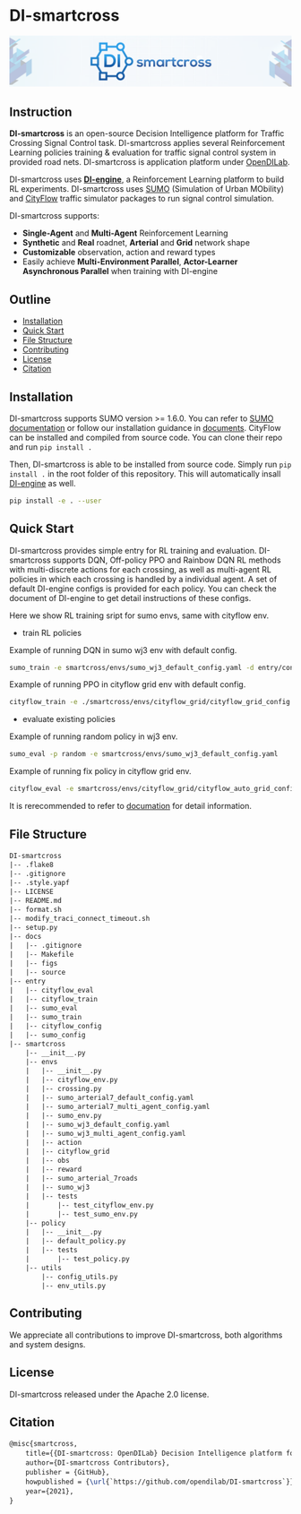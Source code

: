 # DI-smartcross

<img src="./docs/figs/di-smartcross_banner.png" alt="icon"/>

## Instruction

**DI-smartcross** is an open-source Decision Intelligence platform for Traffic Crossing Signal Control task. DI-smartcross applies several Reinforcement Learning policies training & evaluation for traffic signal control system in provided road nets. DI-smartcross is application platform under [OpenDILab](http://opendilab.org/).

DI-smartcross uses [**DI-engine**](https://github.com/opendilab/DI-engine), a Reinforcement Learning platform to build RL experiments. DI-smartcross uses [SUMO](https://www.eclipse.org/sumo/) (Simulation of Urban MObility) and [CityFlow](https://cityflow-project.github.io) traffic simulator packages to run signal control simulation.

DI-smartcross supports:

- **Single-Agent** and **Multi-Agent** Reinforcement Learning
- **Synthetic** and **Real** roadnet, **Arterial** and **Grid** network shape
- **Customizable** observation, action and reward types
- Easily achieve **Multi-Environment Parallel**, **Actor-Learner Asynchronous Parallel** when training with DI-engine

## Outline

  - [Installation](#installation)
  - [Quick Start](#quick-start)
  - [File Structure](#file-structure)
  - [Contributing](#contributing)
  - [License](#license)
  - [Citation](#citation)

## Installation

DI-smartcross supports SUMO version >= 1.6.0. You can refer to 
[SUMO documentation](https://sumo.dlr.de/docs/Installing/index.html) or follow our installation guidance in 
[documents](https://opendilab.github.io/DI-smartcross/installation.html).
CityFlow can be installed and compiled from source code. You can clone their repo and run `pip install .`

Then, DI-smartcross is able to be installed from source code.
Simply run `pip install .` in the root folder of this repository.
This will automatically insall [DI-engine](https://github.com/opendilab/DI-engine) as well.

```bash
pip install -e . --user
```

## Quick Start

DI-smartcross provides simple entry for RL training and evaluation. DI-smartcross supports DQN, Off-policy PPO
and Rainbow DQN RL methods with multi-discrete actions for each crossing, as well as multi-agent RL policies
in which each crossing is handled by a individual agent. A set of default DI-engine configs is provided for 
each policy. You can check the document of DI-engine to get detail instructions of these configs.

Here we show RL training sript for sumo envs, same with cityflow env.

- train RL policies

Example of running DQN in sumo wj3 env with default config.

```bash
sumo_train -e smartcross/envs/sumo_wj3_default_config.yaml -d entry/config/sumo_wj3_dqn_default_config.py
```

Example of running PPO in cityflow grid env with default config.

```bash
cityflow_train -e ./smartcross/envs/cityflow_grid/cityflow_grid_config.json -d entry/cityflow_config/cityflow_grid_ppo_default_config.py 
```

- evaluate existing policies

Example of running random policy in wj3 env.


```bash
sumo_eval -p random -e smartcross/envs/sumo_wj3_default_config.yaml     
```

Example of running fix policy in cityflow grid env.

```bash
cityflow_eval -e smartcross/envs/cityflow_grid/cityflow_auto_grid_config.json -d entry/cityflow_config/cityflow_eval_default_config.py -p fix
```

It is rerecommended to refer to [documation](https://opendilab.github.io/DI-smartcross/index.html)
for detail information.

## File Structure

```
DI-smartcross
|-- .flake8
|-- .gitignore
|-- .style.yapf
|-- LICENSE
|-- README.md
|-- format.sh
|-- modify_traci_connect_timeout.sh
|-- setup.py
|-- docs
|   |-- .gitignore
|   |-- Makefile
|   |-- figs
|   |-- source
|-- entry
|   |-- cityflow_eval
|   |-- cityflow_train
|   |-- sumo_eval
|   |-- sumo_train
|   |-- cityflow_config
|   |-- sumo_config
|-- smartcross
    |-- __init__.py
    |-- envs
    |   |-- __init__.py
    |   |-- cityflow_env.py
    |   |-- crossing.py
    |   |-- sumo_arterial7_default_config.yaml
    |   |-- sumo_arterial7_multi_agent_config.yaml
    |   |-- sumo_env.py
    |   |-- sumo_wj3_default_config.yaml
    |   |-- sumo_wj3_multi_agent_config.yaml
    |   |-- action
    |   |-- cityflow_grid
    |   |-- obs
    |   |-- reward
    |   |-- sumo_arterial_7roads
    |   |-- sumo_wj3
    |   |-- tests
    |       |-- test_cityflow_env.py
    |       |-- test_sumo_env.py
    |-- policy
    |   |-- __init__.py
    |   |-- default_policy.py
    |   |-- tests
    |       |-- test_policy.py
    |-- utils
        |-- config_utils.py
        |-- env_utils.py
```

## Contributing

We appreciate all contributions to improve DI-smartcross, both algorithms and system designs.

## License

DI-smartcross released under the Apache 2.0 license.

## Citation

```latex
@misc{smartcross,
    title={{DI-smartcross: OpenDILab} Decision Intelligence platform for Traffic Crossing Signal Control},
    author={DI-smartcross Contributors},
    publisher = {GitHub},
    howpublished = {\url{`https://github.com/opendilab/DI-smartcross`}},
    year={2021},
}
```
